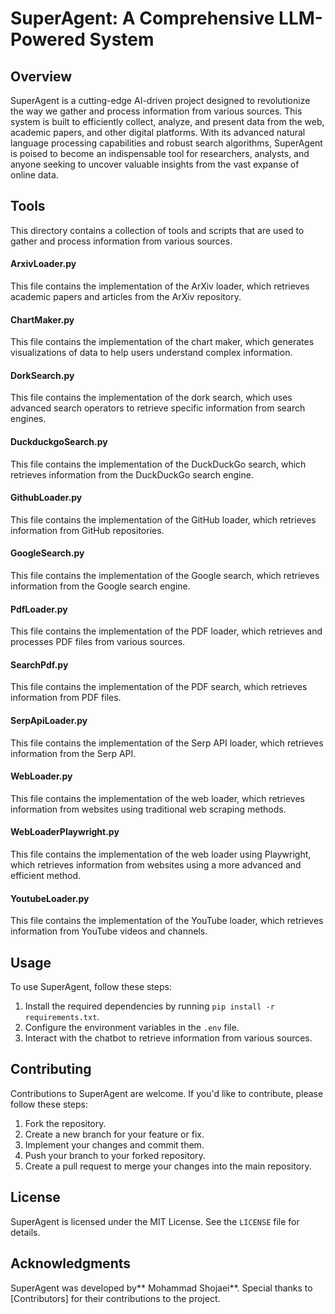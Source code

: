 **SuperAgent: A Comprehensive LLM-Powered System**
============================================================

**Overview**
------------

SuperAgent is a cutting-edge AI-driven project designed to revolutionize the way we gather and process information from various sources. This system is built to efficiently collect, analyze, and present data from the web, academic papers, and other digital platforms. With its advanced natural language processing capabilities and robust search algorithms, SuperAgent is poised to become an indispensable tool for researchers, analysts, and anyone seeking to uncover valuable insights from the vast expanse of online data.



## **Tools**

This directory contains a collection of tools and scripts that are used to gather and process information from various sources.

#### **ArxivLoader.py**

This file contains the implementation of the ArXiv loader, which retrieves academic papers and articles from the ArXiv repository.

#### **ChartMaker.py**

This file contains the implementation of the chart maker, which generates visualizations of data to help users understand complex information.

#### **DorkSearch.py**

This file contains the implementation of the dork search, which uses advanced search operators to retrieve specific information from search engines.

#### **DuckduckgoSearch.py**

This file contains the implementation of the DuckDuckGo search, which retrieves information from the DuckDuckGo search engine.

#### **GithubLoader.py**

This file contains the implementation of the GitHub loader, which retrieves information from GitHub repositories.

#### **GoogleSearch.py**

This file contains the implementation of the Google search, which retrieves information from the Google search engine.

#### **PdfLoader.py**

This file contains the implementation of the PDF loader, which retrieves and processes PDF files from various sources.

#### **SearchPdf.py**

This file contains the implementation of the PDF search, which retrieves information from PDF files.

#### **SerpApiLoader.py**

This file contains the implementation of the Serp API loader, which retrieves information from the Serp API.

#### **WebLoader.py**

This file contains the implementation of the web loader, which retrieves information from websites using traditional web scraping methods.

#### **WebLoaderPlaywright.py**

This file contains the implementation of the web loader using Playwright, which retrieves information from websites using a more advanced and efficient method.

#### **YoutubeLoader.py**

This file contains the implementation of the YouTube loader, which retrieves information from YouTube videos and channels.


**Usage**
-----

To use SuperAgent, follow these steps:

1. Install the required dependencies by running `pip install -r requirements.txt`.
2. Configure the environment variables in the `.env` file.
3. Interact with the chatbot to retrieve information from various sources.

**Contributing**
------------

Contributions to SuperAgent are welcome. If you'd like to contribute, please follow these steps:

1. Fork the repository.
2. Create a new branch for your feature or fix.
3. Implement your changes and commit them.
4. Push your branch to your forked repository.
5. Create a pull request to merge your changes into the main repository.

**License**
-------

SuperAgent is licensed under the MIT License. See the `LICENSE` file for details.

**Acknowledgments**
---------------

SuperAgent was developed by** Mohammad Shojaei**. Special thanks to [Contributors] for their contributions to the project.
